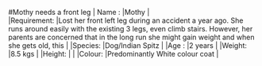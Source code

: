 #Mothy needs a front leg
| Name :      |Mothy                                                             |  
|Requirement: |Lost her front left leg during an accident a year ago. She runs around easily with the existing 3 legs, even climb stairs. However, her parents are concerned that in the long run she might gain weight and when she gets old, this |
|Species:     |Dog/Indian Spitz                                                  |
|Age :        |2 years                                                           |
|Weight:      |8.5 kgs                                                           |
|Height:      |                                                                  |
|Colour:      |Predominantly White colour coat                                   |
